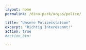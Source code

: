 ```yaml
---
layout: home
permalink: /dino-park/orgas/police/

title: "Unsere Polizeistation"
excerpt: "Richtig Interesannt!"
action: true
#action_btn:

---
```


